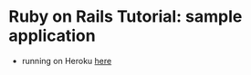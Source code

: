 # Ruby on Rails Tutorial: sample application

* running on Heroku [here](http://gentle-citadel-1415.herokuapp.com/)
